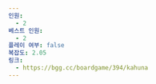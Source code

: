 ```yaml
---
인원:
  - 2
베스트 인원:
  - 2
플레이 여부: false
복잡도: 2.05
링크:
  - https://bgg.cc/boardgame/394/kahuna
---
```

